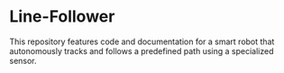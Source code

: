 # Line-Follower
This repository features code and documentation for a smart robot that autonomously tracks and follows a predefined path using a specialized sensor.
